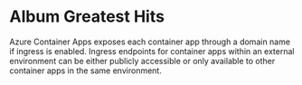 # Album Greatest Hits
Azure Container Apps exposes each container app through a domain name if ingress is enabled. Ingress endpoints for container apps within an external environment can be either publicly accessible or only available to other container apps in the same environment.
